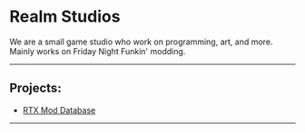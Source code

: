 # Realm Studios
We are a small game studio who work on programming, art, and more.
Mainly works on Friday Night Funkin' modding.

------------------------

## Projects:

 * [RTX Mod Database](https://github.com/Realm-Studios/RTX-Mod-Database)



 ------------------------
